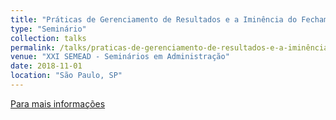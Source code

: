 ```yaml
---
title: "Práticas de Gerenciamento de Resultados e a Iminência do Fechamento de Capital"
type: "Seminário"
collection: talks
permalink: /talks/praticas-de-gerenciamento-de-resultados-e-a-iminência-do-fechamento-de-capital
venue: "XXI SEMEAD - Seminários em Administração"
date: 2018-11-01
location: "São Paulo, SP"
---
```


[Para mais informações](https://login.semead.com.br/21semead/anais/arquivos/522.pdf)


